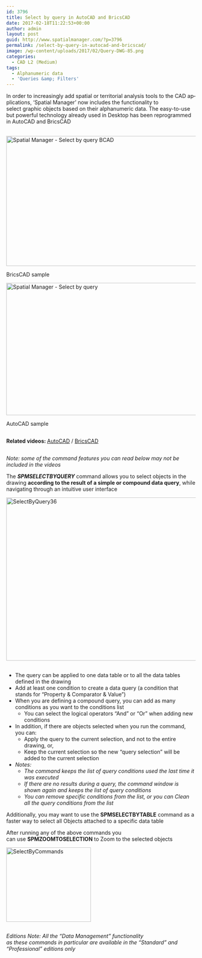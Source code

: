 ```yaml
---
id: 3796
title: Select by query in AutoCAD and BricsCAD
date: 2017-02-18T11:22:53+00:00
author: admin
layout: post
guid: http://www.spatialmanager.com/?p=3796
permalink: /select-by-query-in-autocad-and-bricscad/
image: /wp-content/uploads/2017/02/Query-DWG-85.png
categories:
  - CAD L2 (Medium)
tags:
  - Alphanumeric data
  - 'Queries &amp; Filters'
---
```

<p>
  <span lang="en">In order to increasingly add spatial or territorial analysis tools to the CAD applications, &#8216;Spatial Manager&#8217; now includes the functionality to select graphic objects based on their alphanumeric data. The easy-to-use but powerful technology already used in Desktop has been reprogrammed in AutoCAD and BricsCAD</span>
</p>

<!--more-->

## 

<div>
  <a href="http://www.spatialmanager.com/wp-content/uploads/2017/02/Spatial-Manager-Select-by-query-BCAD.png" target="_blank" rel="nofollow"><img src="http://www.spatialmanager.com/wp-content/uploads/2017/02/Spatial-Manager-Select-by-query-BCAD-1024x567.png" alt="Spatial Manager - Select by query BCAD" width="625" height="346" srcset="http://www.spatialmanager.com/wp-content/uploads/2017/02/Spatial-Manager-Select-by-query-BCAD-1024x567.png 1024w, http://www.spatialmanager.com/wp-content/uploads/2017/02/Spatial-Manager-Select-by-query-BCAD-300x166.png 300w, http://www.spatialmanager.com/wp-content/uploads/2017/02/Spatial-Manager-Select-by-query-BCAD-768x425.png 768w, http://www.spatialmanager.com/wp-content/uploads/2017/02/Spatial-Manager-Select-by-query-BCAD-624x346.png 624w, http://www.spatialmanager.com/wp-content/uploads/2017/02/Spatial-Manager-Select-by-query-BCAD.png 1136w" sizes="(max-width: 625px) 100vw, 625px" /></a>
  
  <p>
    BricsCAD sample
  </p>
</div>

<div>
  <a href="http://www.spatialmanager.com/wp-content/uploads/2017/02/Spatial-Manager-Select-by-query.png" target="_blank" rel="nofollow"><img src="http://www.spatialmanager.com/wp-content/uploads/2017/02/Spatial-Manager-Select-by-query-1024x576.png" alt="Spatial Manager - Select by query" width="625" height="352" srcset="http://www.spatialmanager.com/wp-content/uploads/2017/02/Spatial-Manager-Select-by-query-1024x576.png 1024w, http://www.spatialmanager.com/wp-content/uploads/2017/02/Spatial-Manager-Select-by-query-300x169.png 300w, http://www.spatialmanager.com/wp-content/uploads/2017/02/Spatial-Manager-Select-by-query-768x432.png 768w, http://www.spatialmanager.com/wp-content/uploads/2017/02/Spatial-Manager-Select-by-query-624x351.png 624w, http://www.spatialmanager.com/wp-content/uploads/2017/02/Spatial-Manager-Select-by-query.png 1280w" sizes="(max-width: 625px) 100vw, 625px" /></a>
  
  <p>
    AutoCAD sample
  </p>
</div>

## 

<p>
  <strong>Related videos: </strong><a href="https://youtu.be/b-j_AFHF0aY" target="_blank" rel="nofollow">AutoCAD</a> / <a href="https://youtu.be/i9-PqDRcKy4" target="_blank" rel="nofollow">BricsCAD</a>
</p>

<h2>
</h2>

<p>
  <em>Note: some of the command features you can read below may not be included in the videos</em>
</p>

<p>
  The <strong><em>SPMSELECTBYQUERY</em></strong> command allows you to select objects in the drawing <strong>according to the result of a simple or compound data query</strong>, while navigating through an intuitive user interface
</p>

<p>
  <a href="http://www.spatialmanager.com/wp-content/uploads/2017/02/SelectByQuery36.png" target="_blank" rel="nofollow"><img src="http://www.spatialmanager.com/wp-content/uploads/2017/02/SelectByQuery36.png" alt="SelectByQuery36" width="609" height="434" srcset="http://www.spatialmanager.com/wp-content/uploads/2017/02/SelectByQuery36.png 609w, http://www.spatialmanager.com/wp-content/uploads/2017/02/SelectByQuery36-300x214.png 300w" sizes="(max-width: 609px) 100vw, 609px" /></a>
</p>

<h2>
</h2>

  * The query can be applied to one data table or to all the data tables defined in the drawing
  * Add at least one condition to create a data query (a condition that stands for &#8220;Property & Comparator & Value&#8221;)
  * When you are defining a compound query, you can add as many conditions as you want to the conditions list 
      * You can select the logical operators &#8220;And&#8221; or &#8220;Or&#8221; when adding new conditions
  * In addition, if there are objects selected when you run the command, you can: 
      * Apply the query to the current selection, and not to the entire drawing, or,
      * Keep the current selection so the new &#8220;query selection&#8221; will be added to the current selection
  * _Notes:_ 
      * _The command keeps the list of query conditions used the last time it was executed_
      * _If there are no results during a query, the command window is shown again and keeps the list of query conditions_
      * _You can remove specific conditions from the list, or you can Clean all the query conditions from the list_

<p>
  Additionally, you may want to use the <strong>SPMSELECTBYTABLE</strong> command as a faster way to select all Objects attached to a specific data table
</p>

<p>
  After running any of the above commands you can use <strong>SPMZOOMTOSELECTION</strong> to Zoom to the selected objects
</p>

<p>
  <a href="http://www.spatialmanager.com/wp-content/uploads/2017/02/SelectByCommands.png" target="_blank" rel="nofollow"><img src="http://www.spatialmanager.com/wp-content/uploads/2017/02/SelectByCommands.png" alt="SelectByCommands" width="225" height="198" /></a>
</p>

<h2>
</h2>

<p>
  <em>Editions Note: All the “Data Management” functionality as these commands in particular are available in the “Standard” and “Professional” editions only</em>
</p>